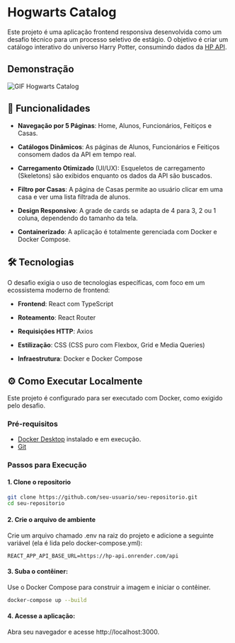 
# Hogwarts Catalog
Este projeto é uma aplicação frontend responsiva desenvolvida como um desafio técnico para um processo seletivo de estágio. O objetivo é criar um catálogo interativo do universo Harry Potter, consumindo dados da [HP API](https://hp-api.onrender.com).


## Demonstração

![GIF Hogwarts Catalog](https://i.imgur.com/6Mn8EvF.gif)
## 🚀 Funcionalidades
- **Navegação por 5 Páginas**: Home, Alunos, Funcionários, Feitiços e Casas.

- **Catálogos Dinâmicos**: As páginas de Alunos, Funcionários e Feitiços consomem dados da API em tempo real.

- **Carregamento Otimizado** (UI/UX): Esqueletos de carregamento (Skeletons) são exibidos enquanto os dados da API são buscados.

- **Filtro por Casas**: A página de Casas permite ao usuário clicar em uma casa e ver uma lista filtrada de alunos.

- **Design Responsivo**: A grade de cards se adapta de 4 para 3, 2 ou 1 coluna, dependendo do tamanho da tela.

- **Containerizado**: A aplicação é totalmente gerenciada com Docker e Docker Compose.

## 🛠️ Tecnologias
O desafio exigia o uso de tecnologias específicas, com foco em um ecossistema moderno de frontend:

- **Frontend**: React com TypeScript

- **Roteamento**: React Router

- **Requisições HTTP**: Axios

- **Estilização**: CSS (CSS puro com Flexbox, Grid e Media Queries)

- **Infraestrutura**: Docker e Docker Compose
## ⚙️ Como Executar Localmente
Este projeto é configurado para ser executado com Docker, como exigido pelo desafio.

### Pré-requisitos
- [Docker Desktop](https://www.docker.com/products/docker-desktop/) instalado e em execução.
- [Git](https://git-scm.com/)

### Passos para Execução
#### 1. Clone o repositorio
```Bash
git clone https://github.com/seu-usuario/seu-repositorio.git
cd seu-repositorio
```
#### 2. Crie o arquivo de ambiente
Crie um arquivo chamado .env na raiz do projeto e adicione a seguinte variável (ela é lida pelo docker-compose.yml):

```Snippet de código
REACT_APP_API_BASE_URL=https://hp-api.onrender.com/api
```

#### 3. Suba o contêiner:
Use o Docker Compose para construir a imagem e iniciar o contêiner.

```Bash
docker-compose up --build
```

#### 4. Acesse a aplicação:
Abra seu navegador e acesse http://localhost:3000.
    
